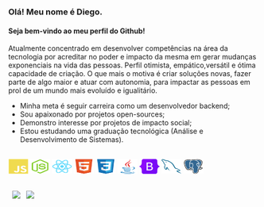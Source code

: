 ### Olá! Meu nome é Diego. 

#### Seja bem-vindo ao meu perfil do Github!


<!--
**diegocostaxp/diegocostaxp** is a ✨ _special_ ✨ repository because its `README.md` (this file) appears on your GitHub profile.

-->
Atualmente concentrado em desenvolver competências na área da tecnologia por acreditar no poder e impacto da mesma em gerar mudanças exponenciais na vida das pessoas. Perfil otimista, empático,versátil e ótima capacidade de criação. O que mais o motiva é criar soluções novas, fazer parte de algo maior e atuar com autonomia, para impactar as pessoas em prol de um mundo mais evoluído e igualitário.

- Minha meta é seguir carreira como um desenvolvedor backend;
- Sou apaixonado por projetos open-sources;
- Demonstro interesse por projetos de impacto social;
- Estou estudando uma graduação tecnológica (Análise e Desenvolvimento de Sistemas). 



<div style="display: inline_block"><br>
  <img align="center" alt="javascript" height="30" width="40" src="https://raw.githubusercontent.com/devicons/devicon/master/icons/javascript/javascript-plain.svg">
  <img align="center" alt="nodejs" height="30" width="40" src="https://raw.githubusercontent.com/devicons/devicon/master/icons/nodejs/nodejs-plain.svg">
  <img align="center" alt="react" height="30" width="40" src="https://raw.githubusercontent.com/devicons/devicon/master/icons/react/react-original.svg">
  <img align="center" alt="html" height="30" width="40" src="https://raw.githubusercontent.com/devicons/devicon/master/icons/html5/html5-original.svg">
  <img align="center" alt="css" height="30" width="40" src="https://raw.githubusercontent.com/devicons/devicon/master/icons/css3/css3-original.svg">
  <img align="center" alt="java" height="30" width="40" src="https://raw.githubusercontent.com/devicons/devicon/master/icons/java/java-original.svg">
  <img align="center" alt="bootstraps" height="30" width="40" src="https://raw.githubusercontent.com/devicons/devicon/master/icons/bootstrap/bootstrap-original.svg">
  <img align="center" alt="mysql" height="30" width="40" src="https://raw.githubusercontent.com/devicons/devicon/master/icons/mysql/mysql-original.svg">
  <img align="center" alt="postgresql" height="30" width="40" src="https://raw.githubusercontent.com/devicons/devicon/master/icons/postgresql/postgresql-original.svg">
</div>
<br>
<br>
<div>
  <a href = "mailto:diegocostaxp@gmail.com"><img src="https://img.shields.io/badge/Gmail-D14836?style=for-the-badge&logo=gmail&logoColor=white" target="_blank"></a>
  <a href="https://www.linkedin.com/in/diegodealmeidacosta" target="_blank"><img src="https://img.shields.io/badge/-LinkedIn-%230077B5?style=for-the-badge&logo=linkedin&logoColor=white" target="_blank"></a>   
</div>
